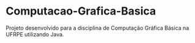 # Computacao-Grafica-Basica
Projeto desenvolvido para a disciplina de Computação Gráfica Básica na UFRPE utilizando Java.
